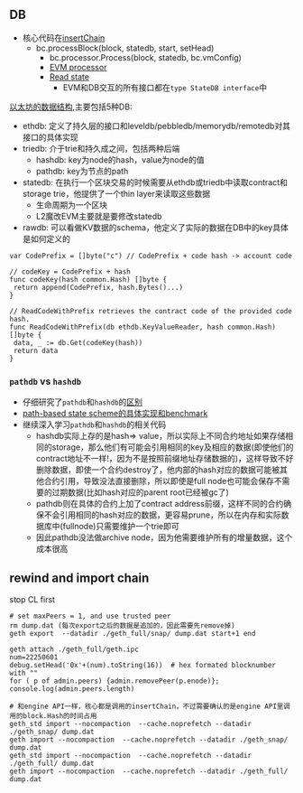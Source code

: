 ## DB
- 核心代码在[insertChain](https://github.com/ethereum/go-ethereum/blob/e6f3ce7b168b8f346de621a8f60d2fa57c2ebfb0/core/blockchain.go#L1609)
    - bc.processBlock(block, statedb, start, setHead)
        - bc.processor.Process(block, statedb, bc.vmConfig)
        - [EVM processor](https://github.com/ethereum/go-ethereum/blob/67a3b087951a3f3a8e341ae32b6ec18f3553e5cc/core/state_processor.go#L57)
        - [Read state](https://github.com/dajuguan/go-ethereum/blob/851542857cca75c731bd82bfa49fd4eadea033aa/core/vm/instructions.go#L521)
            - EVM和DB交互的所有接口都在`type StateDB interface`中

[以太坊的数据结构](https://s1na.substack.com/p/the-tale-of-5-dbs-24-07-26),主要包括5种DB:
- ethdb: 定义了持久层的接口和leveldb/pebbledb/memorydb/remotedb对其接口的具体实现
- triedb: 介于trie和持久成之间，包括两种后端
    - hashdb: key为node的hash，value为node的值
    - pathdb: key为节点的path
- statedb: 在执行一个区块交易的时候需要从ethdb或triedb中读取contract和storage trie，他提供了一个thin layer来读取这些数据
    - 生命周期为一个区块
    - L2魔改EVM主要就是要修改statedb
- rawdb: 可以看做KV数据的schema，他定义了实际的数据在DB中的key具体是如何定义的

```
var CodePrefix = []byte("c") // CodePrefix + code hash -> account code

// codeKey = CodePrefix + hash
func codeKey(hash common.Hash) []byte {
 return append(CodePrefix, hash.Bytes()...)
}

// ReadCodeWithPrefix retrieves the contract code of the provided code hash.
func ReadCodeWithPrefix(db ethdb.KeyValueReader, hash common.Hash) []byte {
 data, _ := db.Get(codeKey(hash))
 return data
}
```

### `pathdb` vs `hashdb`
- 仔细研究了`pathdb`和`hashdb`的[区别](https://github.com/ethereum/go-ethereum/issues/23427)
- [path-based state scheme的具体实现和benchmark](https://github.com/ethereum/go-ethereum/pull/25963)
- 继续深入学习`pathdb`和`hashdb`的相关代码
    - hashdb实际上存的是hash=> value，所以实际上不同合约地址如果存储相同的storage，那么他们有可能会引用相同的key及相应的数据(即使他们的contract地址不一样!，因为不是按照前缀地址存储数据的)，这样导致不好删除数据，即使一个合约destroy了，他内部的hash对应的数据可能被其他合约引用，导致没法直接删除，所以即使是full node也可能会保存不需要的过期数据(比如hash对应的parent root已经被gc了)
    - pathdb则在具体的合约上加了contract address前缀，这样不同的合约确保不会引用相同的hash对应的数据，更容易prune，所以在内存和实际数据库中(fullnode)只需要维护一个trie即可
    - 因此pathdb没法做archive node，因为他需要维护所有的增量数据，这个成本很高


## rewind and import chain
stop CL first
```
# set maxPeers = 1, and use trusted peer
rm dump.dat (每次export之后的数据是追加的，因此需要先remove掉)
geth export  --datadir ./geth_full/snap/ dump.dat start+1 end 

geth attach ./geth_full/geth.ipc
num=22250601
debug.setHead('0x'+(num).toString(16))  # hex formated blocknumber with ""
for ( p of admin.peers) {admin.removePeer(p.enode)}; console.log(admin.peers.length)

# 和engine API一样，核心都是调用的insertChain，不过需要确认的是engine API里调用的block.Hash的时间占用
geth_std import --nocompaction  --cache.noprefetch --datadir ./geth_snap/ dump.dat
geth import --nocompaction  --cache.noprefetch --datadir ./geth_snap/ dump.dat
geth_std import --nocompaction  --cache.noprefetch --datadir ./geth_full/ dump.dat
geth import --nocompaction  --cache.noprefetch --datadir ./geth_full/ dump.dat
```